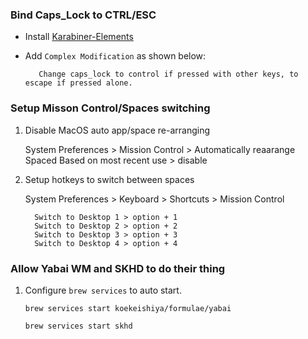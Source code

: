 ### Bind Caps_Lock to CTRL/ESC
  * Install [Karabiner-Elements](https://pqrs.org/osx/ka)
  * Add `Complex Modification` as shown below:

    ```
       Change caps_lock to control if pressed with other keys, to escape if pressed alone.
    ```


### Setup Misson Control/Spaces switching
1. Disable MacOS auto app/space re-arranging

    System Preferences > Mission Control > Automatically reaarange Spaced Based on most recent use > disable

2. Setup hotkeys to switch between spaces

    System Preferences > Keyboard > Shortcuts > Mission Control

    ```
      Switch to Desktop 1 > option + 1
      Switch to Desktop 2 > option + 2
      Switch to Desktop 3 > option + 3
      Switch to Desktop 4 > option + 4
    ```

### Allow Yabai WM and SKHD to do their thing
1. Configure `brew services` to auto start.

    `brew services start koekeishiya/formulae/yabai`

    `brew services start skhd`

